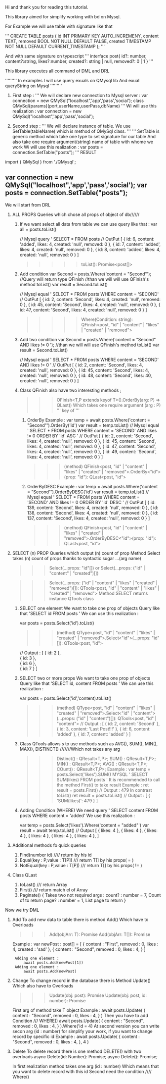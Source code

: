 Hi and thank you for reading this tutorial.


This library aimed for simplify working with bd on Mysql.


For Example we will use table with signature like that


'''
    CREATE TABLE posts (
        id INT PRIMARY KEY AUTO_INCREMENY,
        content TEXT,
        removed BOOL NOT NULL DEFAULT FALSE,
        created TIMESTAMP NOT NULL DEFAULT CURRENT_TIMESTAMP
    );
'''

And with same signature on typescript
'''
    interface post{
        id?: number,
        content?:string, 
        likes?:number, 
        created?: string | null,
        removed?: 0 | 1 
    }
'''

This library executes all command of DML and DRL

''''''''' In examples
    I will use query exuals on QMysql lib
    And exual queryString on Mysql
'''''''''

1. First step :
    ''' 
        We will declare new connection to Mysql server :
            var connection = new QMySql("localhost",'app','pass','social');
            class QMySql{params}(port,userName,userPass,dbName)
    '''
    Wi will use this realization :
        var connection = new QMySql("localhost",'app','pass','social');

2. Second step :
    '''
        We will declare instance of table.
        We use SetTable<T>(tableName) which is method of QMySql class.
    '''
    '''
        SetTable is generic method which take one type to set signature for our table
        And also take one require argument(string) name of table with whome we work
    Wi will use this realization :
        var posts = connection.SetTable<post>("posts");
    '''
RESULT 

import { QMySql } from './QMysql';

var connection = new QMySql("localhost",'app','pass','social');
var posts = connection.SetTable<post>("posts");
----------------------------------------------
We will start from DRL 

1. ALL PROPS
    Queries which chose all props of object of db//////

    1. If we want select all data from table we can use query like that :
        var all = posts.toList()

        // Mysql query ' SELECT * FROM posts
        // OutPut
            [
                { id: 6, content: 'added', likes: 4, created: 'null', removed: 0 },
                { id: 7, content: 'added', likes: 4, created: 'null', removed: 0 },
                { id: 8, content: 'added', likes: 4, created: 'null', removed: 0 }
            ]
        >>>>> toList(): Promise<post[]>

    2. Add condition
        var Second = posts.Where('content = "Second"');
            //Query will return type QFinish<T>
        //than we will will use QFinish's method toList()
        var result = Second.toList()

        // Mysql equal ' SELECT * FROM posts WHERE content = 'SECOND'
        // OutPut 
            [
                { id: 2, content: 'Second', likes: 4, created: 'null', removed: 0 },
                { id: 45, content: 'Second', likes: 4, created: 'null', removed: 0 },
                { id: 47, content: 'Second', likes: 4, created: 'null', removed: 0 }
            ]

        >>>>> Where(Condition: string): QFinish<post, "id" | "content" | "likes" | "created" | "removed">

    3. Add two condition
        var Second = posts.Where('content = "Second" AND likes != 0 ');
        //than we will will use QFinish's method toList()
        var result = Second.toList()

        // Mysql equal ' SELECT * FROM posts WHERE content = 'SECOND' AND likes != 0 '
        // OutPut 
            [
                { id: 2, content: 'Second', likes: 4, created: 'null', removed: 0 },
                { id: 45, content: 'Second', likes: 4, created: 'null', removed: 0 },
                { id: 48, content: 'Second', likes: 40, created: 'null', removed: 0 }
            ]
 
    4. Class QFinish also have two interesting methods ;
        >>> OFinish<T,P extends keyof T>().OrderBy(arg: P) => QLast()
        Which takes one require argument (arg : P) ''' key of '''
        
        1. OrderBy
            Example :
                var temp = await posts.Where('content = "Second"').OrderBy('id')
                var result = temp.toList()
                // Mysql equal  ' SELECT * FROM posts WHERE content = 'SECOND' AND likes != 0  ORDER BY 'id' ASC ' 
                // OutPut 
                    [
                        { id: 2, content: 'Second', likes: 4, created: 'null', removed: 0 },
                        { id: 45, content: 'Second', likes: 4, created: 'null', removed: 0 },
                        { id: 47, content: 'Second', likes: 4, created: 'null', removed: 0 },
                        { id: 49, content: 'Second', likes: 4, created: 'null', removed: 0 }
                    ]
             >>> (method) QFinish<post, "id" | "content" | "likes" | "created" | "removed">.OrderBy<"id">(prop: "id"): QLast<post, "id">
      
        2. OrderByDESC
            Example :
                var temp = await posts.Where('content = "Second"').OrderByDESC('id')
                var result = temp.toList()
                // Mysql equal  ' SELECT * FROM posts WHERE content = 'SECOND' AND likes != 0  ORDER BY 'id' DESC ' 
                // OutPut 
                    [
                        { id: 139, content: 'Second', likes: 4, created: 'null', removed: 0 },
                        { id: 138, content: 'Second', likes: 4, created: 'null', removed: 0 },
                        { id: 137, content: 'Second', likes: 4, created: 'null', removed: 0 }
                    ]
            >>> (method) QFinish<post, "id" | "content" | "likes" | "created" | "removed">.OrderByDESC<"id">(prop: "id"): QLast<post, "id">



2. SELECT (n) PROP
    Queries which output (n) count of prop
    Method Select takes (n) count of props thanks to syntactic sugar ...(arg name)
    >>> Select(...props: "id"[]) or Select(...props: ("id" | "content" | "created")[])

    >>> Select(...props: ("id" | "content" | "likes" | "created" | "removed")[]): QTools<post, "id" | "content" | "likes" | "created" | "removed">
    Method SELECT returns instance QTools class
    1. SELECT one element 
        We want to take one prop of objects
        Query like that 'SELECT id FROM posts '
        We can use this realization :

        var posts = posts.Select('id').toList() 
        >>> (method) QType<post, "id" | "content" | "likes" | "created" | "removed">.Select<"id">(...props: "id"[]): QTools<post, "id">

        // Output :
            [
                { id: 2 },   
                { id: 3 },   
                { id: 6 },   
                { id: 7 }
            ]

    2. SELECT two or more props
        We want to take one prop of objects
        Query like that 'SELECT id, content FROM posts '
        We can use this realization :

        var posts = posts.Select('id','content).toList()
        >>> (method) QType<post, "id" | "content" | "likes" | "created" | "removed">.Select<"id" | "content">(...props: ("id" | "content")[]): QTools<post, "id" | "content">
        // Output :
            [
                { id: 2, content: 'Second' },
                { id: 3, content: 'Last Post!!!' },
                { id: 6, content: 'added' },
                { id: 7, content: 'added' }
            ]





    3. Class QTools<T> allows s to use methods such as AVG(), SUM(), MIN(), MAX(), DISTINCT()
        ///////Which not takes any arg
          >>>  Distinct() : QResult<T,P>;
          >>>  SUM() : QResult<T,P>;
          >>>  MIN() : QResult<T,P>;
          >>>  AVG() : QResult<T,P>;
          >>>  COunt() : QResult<T,P>;
        Example :
            var temp = posts.Select('likes').SUM()
            MYSQL '  SELECT SUM(likes) FROM posts   '
            It is recommended to call the method First() to take result
            Example :
                ret result = posts.First()
                // Output : 479
            In contrast toList()
                ret result = posts.toList()
                // Output : [ { 'SUM(likes)': 479 } ]



























    4. Adding Condition (WHERE)
        We need query 
            ' SELECT content FROM posts WHERE content = 'added'
        We use this realization :
        
        var temp = posts.Select('likes').Where('content = "added"')
        var result = await temp.toList()
        // Output 
            [
                { likes: 4 }, { likes: 4 }, { likes: 4 },
                { likes: 4 }, { likes: 4 }, { likes: 4 },
            ]







3. Additional methods fo quick queries
    1. Find(number id) //// return <T> by his id
    2. Equal(key : P,value : T[P]) /// return T[] by his props( = )
    2. NotEqual(key : P,value : T[P]) /// return T[] by his props( != )

4. Class QLast 
    1. toLast() /// return Array<T>
    2. First() /// return match el of Array<T>
    3. Paginate() {
        Takes two not required args :
            count? : number = 7,
                Count of <T> to return
            page? : number = 1,
                List page to return
    }





Now we try DML

1. Add 
    To add new data to table there is method Add()
    Which have to Overloads
    >>> Add(objArr: T): Promise<void>
    >>> Add(objArr: T[]): Promise<void>

    Example :
        var newPost : post[] = [
            {
                content : "First",
                removed : 0,
                likes : 4,
                created : 'sad'
            },
            {
                content : "Second",
                removed : 0,
                likes : 4,
            }
        ]

        Adding one element :
            await posts.Add(newPost[1])
        Adding one element :
            await posts.Add(newPost)

2. Change 
    To change record in the database there is Method Update()
    Which also have to Overloads
    >>> Update(obj: post): Promise<QChange>
    >>> Update(obj: post, id: number): Promise<void>

    First arg of method take T object 
    Example :
        await posts.Update(
            {
                content : "Second",
                removed : 0,
                likes : 4,
            }
        )
        Then you have to add Condition
            /// WHERE()
            await posts.Update(
            {
                content : "Second",
                removed : 0,
                likes : 4,
            }
        ).Where('id = 4)
    At second version you can write secon arg (id : number) for simplify your work, if you want to change record by specific id 
        Example :
            await posts.Update(
                {
                    content : "Second",
                    removed : 0,
                    likes : 4,
                },
                4
            )

3. Delete 
    To delete record there is one method DELETE() with two overloads
    async Delete(id: Number): Promise<void>;
    async Delete(): Promise<QChange>;

    In first realization method takes one arg (id : number)
    Which means that you want to delete record with this id
    Second need the condition 
    //// Where()















